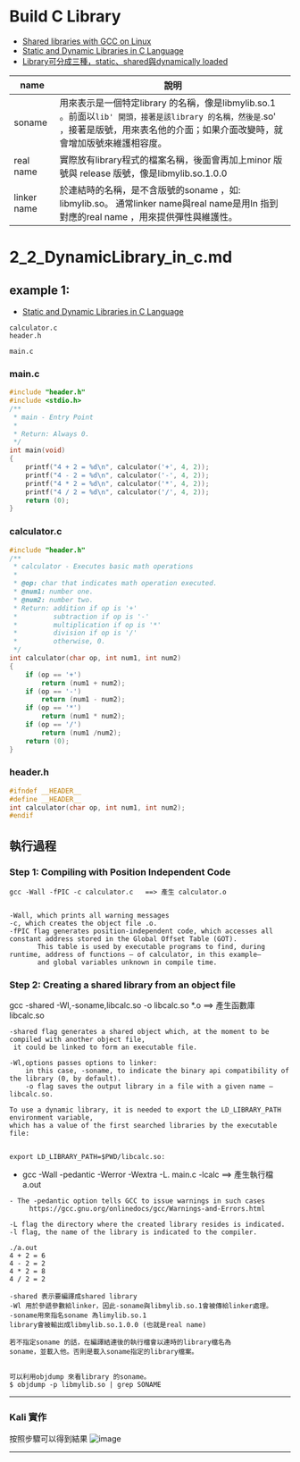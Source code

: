 # Build C Library

- [Shared libraries with GCC on Linux](https://www.cprogramming.com/tutorial/shared-libraries-linux-gcc.html)
- [Static and Dynamic Libraries in C Language](https://medium.com/@luischaparroc/https-medium-com-luischaparroc-dynamic-libraries-in-c-96a989848476)
- [Library可分成三種，static、shared與dynamically loaded](https://blog.xuite.net/tzeng015/twblog/113272198)


| name | 說明|
|-----| -------|
|soname| 用來表示是一個特定library 的名稱，像是libmylib.so.1 。前面以`lib' 開頭，接著是該library 的名稱，然後是`.so' ，接著是版號，用來表名他的介面；如果介面改變時，就會增加版號來維護相容度。|
|real name| 實際放有library程式的檔案名稱，後面會再加上minor 版號與 release 版號，像是libmylib.so.1.0.0| 
|linker name| 於連結時的名稱，是不含版號的soname ，如: libmylib.so。 通常linker name與real name是用ln 指到對應的real name ，用來提供彈性與維護性。|


# 2_2_DynamicLibrary_in_c.md
## example 1:

- [Static and Dynamic Libraries in C Language](https://medium.com/@luischaparroc/https-medium-com-luischaparroc-dynamic-libraries-in-c-96a989848476)

```
calculator.c  
header.h  

main.c
```
### main.c
```c
#include "header.h"
#include <stdio.h>
/**
 * main - Entry Point
 *
 * Return: Always 0.
 */
int main(void)
{
    printf("4 + 2 = %d\n", calculator('+', 4, 2));
    printf("4 - 2 = %d\n", calculator('-', 4, 2));
    printf("4 * 2 = %d\n", calculator('*', 4, 2));
    printf("4 / 2 = %d\n", calculator('/', 4, 2));
    return (0);
}
```
### calculator.c
```c
#include "header.h"
/**
 * calculator - Executes basic math operations
 *
 * @op: char that indicates math operation executed.
 * @num1: number one.
 * @num2: number two.
 * Return: addition if op is '+'
 *         subtraction if op is '-'
 *         multiplication if op is '*'
 *         division if op is '/'
 *         otherwise, 0.
 */
int calculator(char op, int num1, int num2)
{
    if (op == '+')
        return (num1 + num2);
    if (op == '-')
        return (num1 - num2);
    if (op == '*')
        return (num1 * num2);
    if (op == '/')
        return (num1 /num2);
    return (0);
}
```
### header.h
```c
#ifndef __HEADER__
#define __HEADER__
int calculator(char op, int num1, int num2);
#endif
```
## 執行過程

### Step 1: Compiling with Position Independent Code
```
gcc -Wall -fPIC -c calculator.c   ==> 產生 calculator.o


-Wall, which prints all warning messages
-c, which creates the object file .o. 
-fPIC flag generates position-independent code, which accesses all constant address stored in the Global Offset Table (GOT). 
       This table is used by executable programs to find, during runtime, address of functions — of calculator, in this example— 
       and global variables unknown in compile time.
```
### Step 2: Creating a shared library from an object file

gcc -shared -Wl,-soname,libcalc.so -o libcalc.so *.o  ==> 產生函數庫 libcalc.so

```
-shared flag generates a shared object which, at the moment to be compiled with another object file, 
 it could be linked to form an executable file. 

-Wl,options passes options to linker: 
    in this case, -soname, to indicate the binary api compatibility of the library (0, by default). 
    -o flag saves the output library in a file with a given name — libcalc.so.
```

```
To use a dynamic library, it is needed to export the LD_LIBRARY_PATH environment variable, 
which has a value of the first searched libraries by the executable file:


export LD_LIBRARY_PATH=$PWD/libcalc.so:
```


- gcc -Wall -pedantic -Werror -Wextra -L. main.c -lcalc  ==> 產生執行檔a.out
```
- The -pedantic option tells GCC to issue warnings in such cases  
     https://gcc.gnu.org/onlinedocs/gcc/Warnings-and-Errors.html
 
-L flag the directory where the created library resides is indicated. 
-l flag, the name of the library is indicated to the compiler.
```

```
./a.out 
4 + 2 = 6
4 - 2 = 2
4 * 2 = 8
4 / 2 = 2
```
```
-shared 表示要編譯成shared library
-Wl 用於參遞參數給linker，因此-soname與libmylib.so.1會被傳給linker處理。
-soname用來指名soname 為limylib.so.1
library會被輸出成libmylib.so.1.0.0 (也就是real name)

若不指定soname 的話，在編譯結連後的執行檔會以連時的library檔名為
soname，並載入他。否則是載入soname指定的library檔案。


可以利用objdump 來看library 的soname。
$ objdump -p libmylib.so | grep SONAME
```
-----
### Kali 實作
按照步驟可以得到結果
![image](https://user-images.githubusercontent.com/22366572/134811178-caf934da-0a76-4108-9292-239c494d1bc5.png)

-----
